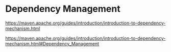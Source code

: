 # Dependency Management

https://maven.apache.org/guides/introduction/introduction-to-dependency-mechanism.html

https://maven.apache.org/guides/introduction/introduction-to-dependency-mechanism.html#Dependency_Management
